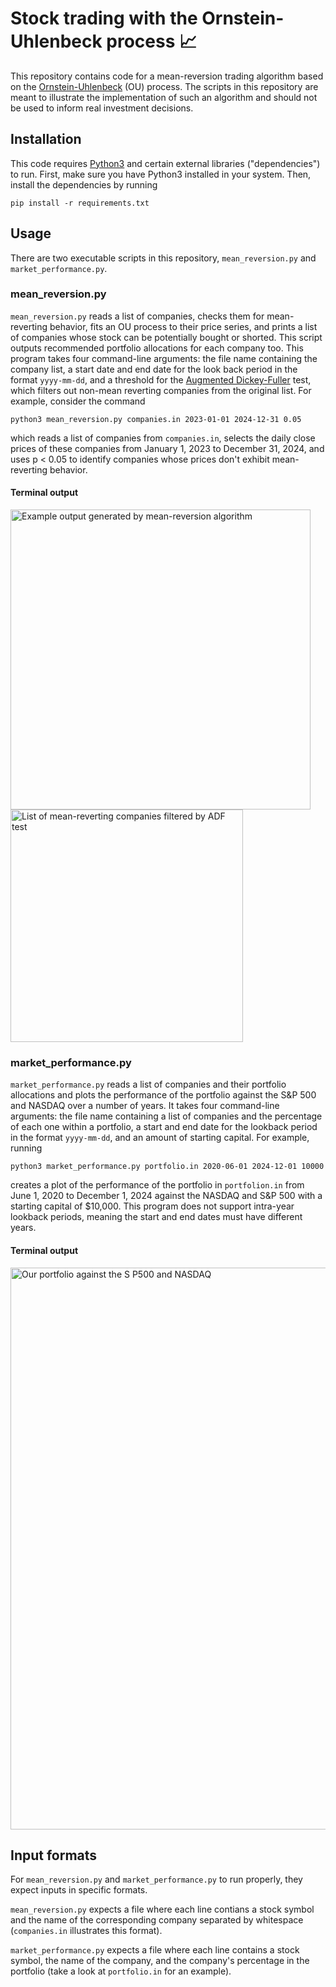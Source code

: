 # Stock trading with the Ornstein-Uhlenbeck process 📈
This repository contains code for a mean-reversion trading algorithm based on the [Ornstein-Uhlenbeck](https://en.wikipedia.org/wiki/Ornstein–Uhlenbeck_process) (OU) process. The scripts in this repository are meant to illustrate the implementation of such an algorithm and should not be used to inform real investment decisions.

## Installation
This code requires [Python3](https://www.python.org/downloads/) and certain external libraries ("dependencies") to run. First, make sure you have Python3 installed in your system. Then, install the dependencies by running 
```
pip install -r requirements.txt
```

## Usage
There are two executable scripts in this repository, `mean_reversion.py` and `market_performance.py`. 

### mean_reversion.py

`mean_reversion.py` reads a list of companies, checks them for mean-reverting behavior, fits an OU process to their price series, and prints a list of companies whose stock can be potentially bought or shorted. This script outputs recommended portfolio allocations for each company too. This program takes four command-line arguments: the file name containing the company list, a start date and end date for the look back period in the format `yyyy-mm-dd`, and a threshold for the [Augmented Dickey-Fuller](https://en.wikipedia.org/wiki/Augmented_Dickey–Fuller_test) test, which filters out non-mean reverting companies from the original list. For example, consider the command

```
python3 mean_reversion.py companies.in 2023-01-01 2024-12-31 0.05
```
which reads a list of companies from `companies.in`, selects the daily close prices of these companies from January 1, 2023 to December 31, 2024, and uses p < 0.05 to identify companies whose prices don't exhibit mean-reverting behavior.
#### Terminal output
<img width="480" alt="Example output generated by mean-reversion algorithm" src="https://github.com/user-attachments/assets/bb4d89aa-bee0-4d9e-9aff-9ec639582024" />
<img width="372" alt="List of mean-reverting companies filtered by ADF test" src="https://github.com/user-attachments/assets/e4b839a2-e4b6-4014-9e93-5af68bdc17d5" />

### market_performance.py
`market_performance.py` reads a list of companies and their portfolio allocations and plots the performance of the portfolio against the S&P 500 and NASDAQ over a number of years. It takes four command-line arguments: the file name containing a list of companies and the percentage of each one within a portfolio, a start and end date for the lookback period in the format `yyyy-mm-dd`, and an amount of starting capital. For example, running
```
python3 market_performance.py portfolio.in 2020-06-01 2024-12-01 10000
```
creates a plot of the performance of the portfolio in `portfolion.in` from June 1, 2020 to December 1, 2024 against the NASDAQ and S&P 500 with a starting capital of $10,000. This program does not support intra-year lookback periods, meaning the start and end dates must have different years.

#### Terminal output
<img width="899" alt="Our portfolio against the S P500 and NASDAQ" src="https://github.com/user-attachments/assets/44ae1f7e-221c-4f70-8405-7beae6b9264f" />

## Input formats

For `mean_reversion.py` and `market_performance.py` to run properly, they expect inputs in specific formats. 

`mean_reversion.py` expects a file where each line contians a stock symbol and the name of the corresponding company separated by whitespace (`companies.in` illustrates this format). 

`market_performance.py` expects a file where each line contains a stock symbol, the name of the company, and the company's percentage in the portfolio (take a look at `portfolio.in` for an example).
